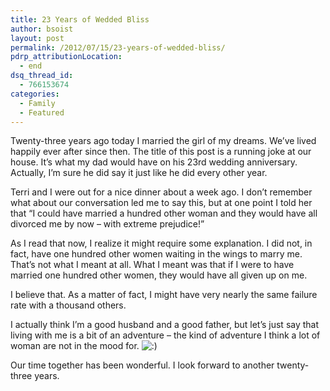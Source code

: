 ```yaml
---
title: 23 Years of Wedded Bliss
author: bsoist
layout: post
permalink: /2012/07/15/23-years-of-wedded-bliss/
pdrp_attributionLocation:
  - end
dsq_thread_id:
  - 766153674
categories:
  - Family
  - Featured
---
```

Twenty-three years ago today I married the girl of my dreams. We&#8217;ve lived happily ever after since then. The title of this post is a running joke at our house. It&#8217;s what my dad would have on his 23rd wedding anniversary. Actually, I&#8217;m sure he did say it just like he did every other year. 

Terri and I were out for a nice dinner about a week ago. I don&#8217;t remember what about our conversation led me to say this, but at one point I told her that &#8220;I could have married a hundred other woman and they would have all divorced me by now &#8211; with extreme prejudice!&#8221; 

As I read that now, I realize it might require some explanation. I did not, in fact, have one hundred other women waiting in the wings to marry me. That&#8217;s not what I meant at all. What I meant was that if I were to have married one hundred other women, they would have all given up on me. 

I believe that. As a matter of fact, I might have very nearly the same failure rate with a thousand others. 

I actually think I&#8217;m a good husband and a good father, but let&#8217;s just say that living with me is a bit of an adventure &#8211; the kind of adventure I think a lot of woman are not in the mood for. <img src='http://archive.whsjr.soistmann.com/oped/wp-includes/images/smilies/icon_smile.gif' alt=':)' class='wp-smiley' /> 

Our time together has been wonderful. I look forward to another twenty-three years.